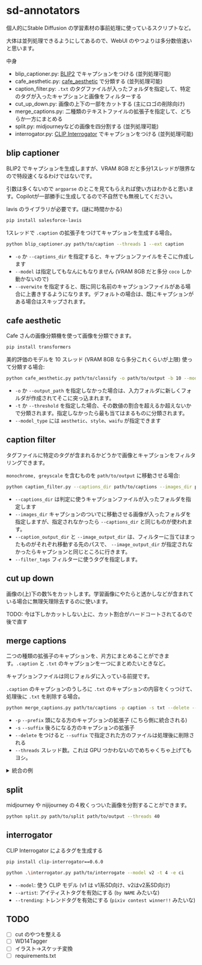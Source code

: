 # sd-annotators

個人的にStable Diffusion の学習素材の事前処理に使っているスクリプトなど。

大体は並列処理できるようにしてあるので、WebUI のやつよりは多分数倍速いと思います。

中身

- blip_captioner.py: [BLIP2](https://github.com/salesforce/LAVIS/tree/main/projects/blip2) でキャプションをつける (並列処理可能)
- cafe_aesthetic.py: [cafe_aesthetic](https://huggingface.co/spaces/cafeai/cafe_aesthetic_demo) で分類する (並列処理可能)
- caption_filter.py: `.txt` のタグファイルが入ったフォルダを指定して、特定のタグが入ったキャプションと画像をフィルターする
- cut_up_down.py: 画像の上下の一部をカットする (主にロゴの削除向け)
- merge_captions.py: 二種類のテキストファイルの拡張子を指定して、どちらか一方にまとめる
- split.py: midjourneyなどの画像を四分割する (並列処理可能)
- interrogator.py: [CLIP Interrogator](https://github.com/pharmapsychotic/clip-interrogator/tree/main) でキャプションをつける (並列処理可能)

## blip captioner

BLIP2 でキャプションを生成しますが、VRAM 8GB だと多分1スレッドが限界なので特段速くなるわけではないです。

引数は多くないので `argparse` のとこを見てもらえれば使い方はわかると思います。Copilotが一部勝手に生成してるので不自然でも無視してください。

lavis のライブラリが必要です。(謎に時間かかる)

```bash
pip install salesforce-lavis
```

1スレッドで `.caption` の拡張子をつけてキャプションを生成する場合。

```bash
python blip_captioner.py path/to/caption --threads 1 --ext caption 
```

- `-o` か `--captions_dir` を指定すると、キャプションファイルをそこに作成します
- `--model` は指定してもなんにもなりません (VRAM 8GB だと多分 `coco` しか動かないので)
- `--overwite` を指定すると、既に同じ名前のキャプションファイルがある場合に上書きするようになります。デフォルトの場合は、既にキャプションがある場合はスキップされます。

## cafe aesthetic

Cafe さんの画像分類機を使って画像を分類できます。

```bash
pip install transformers
```

美的評価のモデルを 10 スレッド (VRAM 8GB なら多分これくらいが上限) 使って分類する場合:

```bash
python cafe_aesthetic.py path/to/classify -o path/to/output -b 10 --model_type aesthetic
```

- `-o` か `--output_path` を指定しなかった場合は、入力フォルダに新しくフォルダが作成されてそこに突っ込まれます。
- `-t` か `--threshold` を指定した場合、その数値の割合を超えるか超えないかで分類されます。指定しなかったら最も当てはまるものに分類されます。
- `--model_type` には `aesthetic`、`style`、`waifu` が指定できます

## caption filter

タグファイルに特定のタグが含まれるかどうかで画像とキャプションをフィルタリングできます。

`monochrome, greyscale` を含むものを `path/to/output` に移動させる場合:

```bash
python caption_filter.py --captions_dir path/to/captions --images_dir path/to/images --caption_output_dir path/to/output --filter_tags "monochrome" "greyscale"
```

- `--captions_dir` は判定に使うキャプションファイルが入ったフォルダを指定します
- `--images_dir` キャプションのついでに移動させる画像が入ったフォルダを指定しますが、指定されなかったら `--captions_dir` と同じものが使われます。
- `--caption_output_dir` と `--image_output_dir` は、フィルターに当てはまったものがそれぞれ移動する先のパスで、 `--image_output_dir` が指定されなかったらキャプションと同じところに行きます。
- `--filter_tags` フィルターに使うタグを指定します。

## cut up down

画像の(上)下の数%をカットします。学習画像にやたらと透かしなどが含まれている場合に無理矢理除去するのに使います。

TODO: 今は下しかカットしない上に、カット割合がハードコートされてるので後で直す

## merge captions

二つの種類の拡張子のキャプションを、片方にまとめることができます。`.caption` と `.txt` のキャプションを一つにまとめたいときなど。

キャプションファイルは同じフォルダに入っている前提です。

`.caption` のキャプションのうしろに `.txt` のキャプションの内容をくっつけて、処理後に `.txt` を削除する場合。  

```bash
python merge_captions.py path/to/captions -p caption -s txt --delete --threads 200
```
- `-p` `--prefix` 頭になる方のキャプションの拡張子 (こちら側に統合される)
- `-s` `--suffix` 後ろになる方のキャプションの拡張子 
- `--delete` をつけると `--suffix` で指定された方のファイルは処理後に削除される
- `--threads` スレッド数。これは GPU つかわないのでめちゃくちゃ上げてもヨシ。

<details>
<summary>統合の例</summary>

`-p` に BLIP2 のキャプションの `.caption` ファイル、 `-s` に Tagger のタグの `.txt` を指定して上のコマンドを実行した場合は、

`.caption` のキャプションファイルは

```
an anime illustration of a girl, 1girl, black hair, short hair....
```

みたいな感じになり、`.txt` ファイルは削除される。

</details>

## split

midjourney や nijijourney の４枚くっついた画像を分割することができます。

```bash
python split.py path/to/split path/to/output --threads 40
```

## interrogator

CLIP Interrogator によるタグを生成する

```bash
pip install clip-interrogator==0.6.0
```

```bash
python .\interrogator.py path/to/interrogate --model v2 -t 4 -e ci 
```

- `--model`: 使う CLIP モデル (v1 は v1系SD向け、v2はv2系SD向け)
- `--artist`: アイティストタグを有効にする (`by NAME` みたいな)
- `--trending`: トレンドタグを有効にする (`pixiv contest winner!!` みたいな)

## TODO

- [ ] cut のやつを整える
- [ ] WD14Tagger
- [ ] イラスト→スケッチ変換
- [ ] requirements.txt

